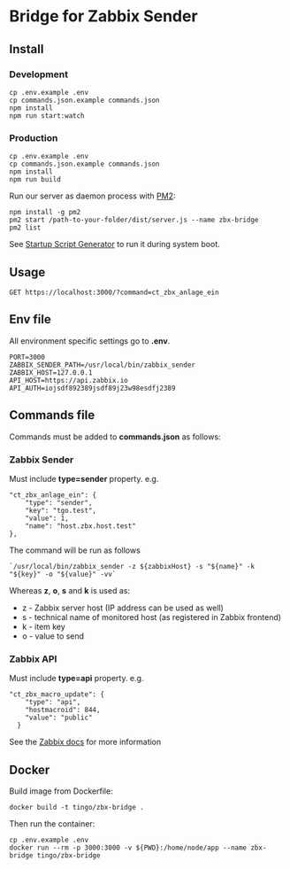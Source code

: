 # Bridge for Zabbix Sender

## Install

### Development

```
cp .env.example .env
cp commands.json.example commands.json
npm install
npm run start:watch
```

### Production

```
cp .env.example .env
cp commands.json.example commands.json
npm install
npm run build
```

Run our server as daemon process with [PM2](https://pm2.keymetrics.io/):

```
npm install -g pm2
pm2 start /path-to-your-folder/dist/server.js --name zbx-bridge
pm2 list
```

See [Startup Script Generator](https://pm2.keymetrics.io/docs/usage/startup/) to run it during system boot.

## Usage

```
GET https://localhost:3000/?command=ct_zbx_anlage_ein
```

## Env file

All environment specific settings go to **.env**.

```
PORT=3000
ZABBIX_SENDER_PATH=/usr/local/bin/zabbix_sender
ZABBIX_HOST=127.0.0.1
API_HOST=https://api.zabbix.io
API_AUTH=iojsdf892389jsdf89j23w98esdfj2389
```

## Commands file

Commands must be added to **commands.json** as follows:

### Zabbix Sender

Must include **type=sender** property. e.g.

```
"ct_zbx_anlage_ein": {
    "type": "sender",
    "key": "tgo.test",
    "value": 1,
    "name": "host.zbx.host.test"
},
```

The command will be run as follows

```
`/usr/local/bin/zabbix_sender -z ${zabbixHost} -s "${name}" -k "${key}" -o "${value}" -vv`
```

Whereas **z**, **o**, **s** and **k** is used as:

- z - Zabbix server host (IP address can be used as well)
- s - technical name of monitored host (as registered in Zabbix frontend)
- k - item key
- o - value to send

### Zabbix API

Must include **type=api** property. e.g.

```
"ct_zbx_macro_update": {
    "type": "api",
    "hostmacroid": 844,
    "value": "public"
  }
```

See the [Zabbix docs](https://www.zabbix.com/documentation/current/manual/api/reference/usermacro/update) for more information

## Docker

Build image from Dockerfile:

```
docker build -t tingo/zbx-bridge .
```

Then run the container:

```
cp .env.example .env
docker run --rm -p 3000:3000 -v ${PWD}:/home/node/app --name zbx-bridge tingo/zbx-bridge
```
